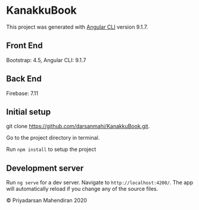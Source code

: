 # KanakkuBook

This project was generated with [Angular CLI](https://github.com/angular/angular-cli) version 9.1.7.

## Front End

Bootstrap: 4.5,
Angular CLI: 9.1.7

## Back End

Firebase: 7.11

## Initial setup

git clone https://github.com/darsanmahi/KanakkuBook.git.

Go to the project directory in terminal.

Run `npm install` to setup the project

## Development server

Run `ng serve` for a dev server. Navigate to `http://localhost:4200/`. The app will automatically reload if you change any of the source files.

© Priyadarsan Mahendiran 2020
